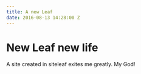 ```yaml
---
title: A new Leaf
date: 2016-08-13 14:28:00 Z
---
```


# New Leaf new life
A site created in siteleaf exites me greatly. My God!